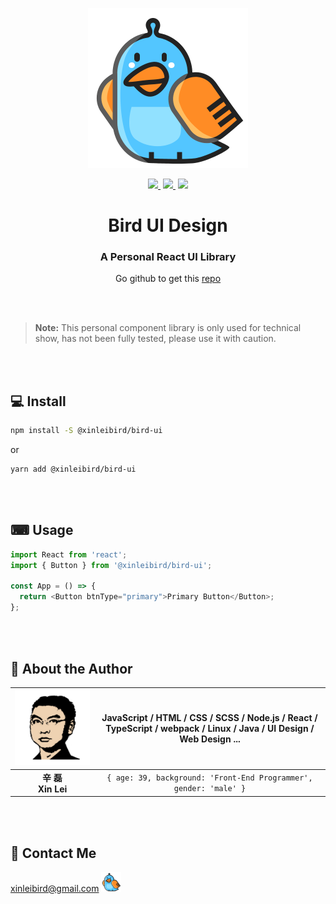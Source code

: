 <p align="center">
  <a href="https://xinleibird.github.io/bird-ui">
    <img width="256" src="https://raw.githubusercontent.com/xinleibird/bird-ui/master/public/logo512.png">
  </a>
</p>
<p align="center">
  <a href="https://github.com/xinleibird/bird-ui/blob/master/LICENSE">
    <img src="https://img.shields.io/npm/l/@xinleibird/bird-ui">
  </a>
  <a href="https://www.npmjs.com/package/@xinleibird/bird-ui" style="margin-left: 4px;" >
    <img src="https://img.shields.io/npm/v/@xinleibird/bird-ui?color=%230B7CBD" >
  </a>
  <a href="https://travis-ci.com/github/xinleibird/bird-ui" style="margin-left: 4px;">
    <img src="https://travis-ci.com/xinleibird/bird-ui.svg?branch=master">
  </a>
</p>

<div align="center">
  <h1>Bird UI Design</h1>
  <h3>A Personal React UI Library</h3>
  <p> Go github to get this <a href="https://github.com/xinleibird/bird-ui">repo</a></p>
</div>

<br />
<br />

> **Note:** This personal component library is only used for technical show, has not been fully tested, please use it with caution.

<br />
<br />

## 💻 Install

```bash
npm install -S @xinleibird/bird-ui
```

or

```bash
yarn add @xinleibird/bird-ui
```

<br />
<br />

## ⌨ Usage

```js
import React from 'react';
import { Button } from '@xinleibird/bird-ui';

const App = () => {
  return <Button btnType="primary">Primary Button</Button>;
};
```

<br />
<br />

## 🎨 About the Author

| <div style="display: inline-block; width: 120px" >![avater][1]</div> | JavaScript / HTML / CSS / SCSS / Node.js / React / TypeScript / webpack / Linux / Java / UI Design / Web Design ... |
| :------------------------------------------------------------------: | :-----------------------------------------------------------------------------------------------------------------: |
|                        **辛 磊<br />Xin Lei**                        |                          `{ age: 39, background: 'Front-End Programmer', gender: 'male' }`                          |

<br />
<br />

## 📧 Contact Me

xinleibird@gmail.com <img src="https://raw.githubusercontent.com/xinleibird/bird-ui/master/public/logo48.png" width="32px" />

[1]: https://raw.githubusercontent.com/xinleibird/bird-ui/master/public/avatar.png
